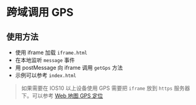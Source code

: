 # 跨域调用 GPS 

## 使用方法
- 使用 iframe 加载 `iframe.html`
- 在本地监听 `message` 事件
- 用 postMessage 向 iframe 调用 `getGps` 方法
- 示例可以参考 `index.html`
> 如果需要在 IOS10 以上设备使用 GPS 需要把 `iframe` 放到 `https` 服务器下。可以参考 [Web 地图 GPS 定位](//hicitrus.com/blog/map)

